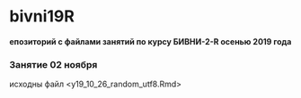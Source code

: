 # bivni19R 
#### епозиторий с файлами занятий по курсу БИВНИ-2-R осенью 2019 года



### Занятие 02 ноября 


исходны файл <y19_10_26_random_utf8.Rmd>
